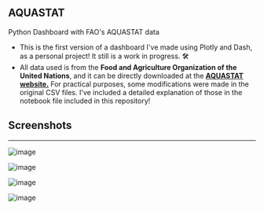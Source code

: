 ## AQUASTAT

Python Dashboard with FAO's AQUASTAT data

*   This is the first version of a dashboard I've made using Plotly and Dash, as a personal project! It still is a work in progress. 🛠 
*   All data used is from the **Food and Agriculture Organization of the United Nations**, and it can be directly downloaded at the [**AQUASTAT website.**](https://www.fao.org/aquastat/en/) For practical purposes, some modifications were made in the original CSV files. I've included a detailed explanation of those in the notebook file included in this repository!


## Screenshots
---

![image](https://user-images.githubusercontent.com/110631006/188063282-938720b6-ac7e-4326-8443-28d1e2888fdb.png)

![image](https://user-images.githubusercontent.com/110631006/188063324-b1d31ed5-bf1f-4b3f-8056-a22708a0a9fb.png)

![image](https://user-images.githubusercontent.com/110631006/188063473-d6926047-1232-4a44-924b-0f42c9b84a96.png)

![image](https://user-images.githubusercontent.com/110631006/188063536-b85524e7-f5b2-4e8b-a4b1-da2ac33dc402.png)

